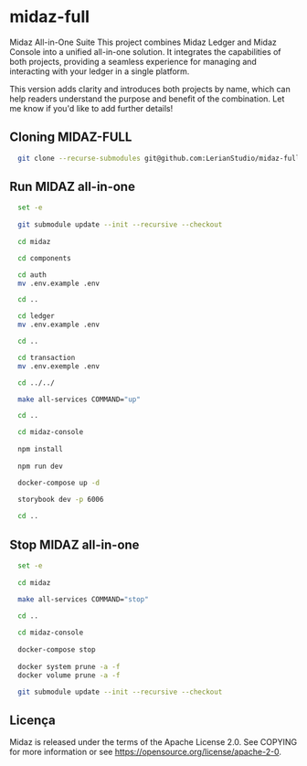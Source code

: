 # midaz-full

Midaz All-in-One Suite
This project combines Midaz Ledger and Midaz Console into a unified all-in-one solution. It integrates the capabilities of both projects, providing a seamless experience for managing and interacting with your ledger in a single platform.

This version adds clarity and introduces both projects by name, which can help readers understand the purpose and benefit of the combination. Let me know if you'd like to add further details!

## Cloning MIDAZ-FULL
```bash
  git clone --recurse-submodules git@github.com:LerianStudio/midaz-full.git
```

## Run MIDAZ all-in-one
```bash
  set -e
  
  git submodule update --init --recursive --checkout
  
  cd midaz

  cd components

  cd auth
  mv .env.example .env

  cd ..

  cd ledger
  mv .env.example .env

  cd ..

  cd transaction
  mv .env.exemple .env

  cd ../../

  make all-services COMMAND="up"

  cd ..

  cd midaz-console
  
  npm install
  
  npm run dev

  docker-compose up -d

  storybook dev -p 6006
  
  cd ..
```

## Stop MIDAZ all-in-one
```bash
  set -e
  
  cd midaz

  make all-services COMMAND="stop"
  
  cd ..

  cd midaz-console
  
  docker-compose stop
  
  docker system prune -a -f
  docker volume prune -a -f

  git submodule update --init --recursive --checkout
```

## Licença
Midaz is released under the terms of the Apache License 2.0. See COPYING for more information or see https://opensource.org/license/apache-2-0.
